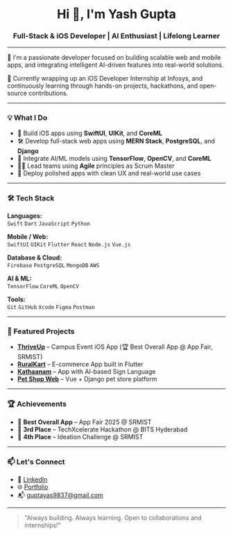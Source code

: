 <h1 align="center">Hi 👋, I'm Yash Gupta</h1>
<h3 align="center">Full-Stack & iOS Developer | AI Enthusiast | Lifelong Learner</h3>

---

🎯 I'm a passionate developer focused on building scalable web and mobile apps, and integrating intelligent AI-driven features into real-world solutions.

🔧 Currently wrapping up an iOS Developer Internship at Infosys, and continuously learning through hands-on projects, hackathons, and open-source contributions.

---

### 💡 What I Do

- 🔬 Build iOS apps using **SwiftUI**, **UIKit**, and **CoreML**
- 🛠 Develop full-stack web apps using **MERN Stack**, **PostgreSQL**, and **Django**
- 🧠 Integrate AI/ML models using **TensorFlow**, **OpenCV**, and **CoreML**
- 👨‍💻 Lead teams using **Agile** principles as Scrum Master
- 📱 Deploy polished apps with clean UX and real-world use cases

---

### 🛠 Tech Stack

**Languages:**  
`Swift` `Dart` `JavaScript` `Python`  

**Mobile / Web:**  
`SwiftUI` `UIKit` `Flutter` `React` `Node.js` `Vue.js`

**Database & Cloud:**  
`Firebase` `PostgreSQL` `MongoDB` `AWS`  

**AI & ML:**  
`TensorFlow` `CoreML` `OpenCV`  

**Tools:**  
`Git` `GitHub` `Xcode` `Figma` `Postman`

---

### 🧩 Featured Projects

- **[ThriveUp](https://github.com/Yash9837/thriveup-ios)** – Campus Event iOS App (🏆 Best Overall App @ App Fair, SRMIST)
- **[RuralKart](https://github.com/Yash9837/ruralkart-ios)** – E-commerce App built in Flutter
- **[Kathaanam](https://github.com/Yash9837/kathanam-ios)** –  App with AI-based Sign Language
- **[Pet Shop Web](https://github.com/yourusername/petshop)** – Vue + Django pet store platform

---

### 🏆 Achievements

- 🏅 **Best Overall App** – App Fair 2025 @ SRMIST  
- 🥉 **3rd Place** – TechXcelerate Hackathon @ BITS Hyderabad  
- 🏅 **4th Place** – Ideation Challenge @ SRMIST

---

### 📫 Let's Connect

- 🔗 [LinkedIn](https://www.linkedin.com/in/yash-gupta-052a32142/)
- 🌐 [Portfolio](https://yourportfolio.com)
- 📬 guptayas9837@gmail.com

---

> "Always building. Always learning. Open to collaborations and internships!"

